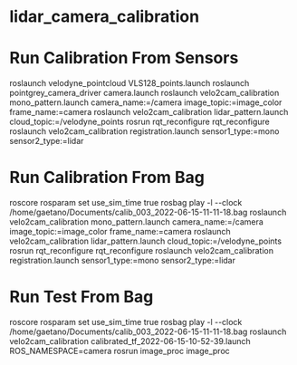 # lidar_camera_calibration
# Run Calibration From Sensors
roslaunch velodyne_pointcloud VLS128_points.launch 
roslaunch pointgrey_camera_driver camera.launch
roslaunch velo2cam_calibration mono_pattern.launch camera_name:=/camera image_topic:=image_color frame_name:=camera
roslaunch velo2cam_calibration lidar_pattern.launch cloud_topic:=/velodyne_points
rosrun rqt_reconfigure rqt_reconfigure
roslaunch velo2cam_calibration registration.launch sensor1_type:=mono sensor2_type:=lidar

# Run Calibration From Bag
roscore
rosparam set use_sim_time true
rosbag play -l --clock /home/gaetano/Documents/calib_003_2022-06-15-11-11-18.bag
roslaunch velo2cam_calibration mono_pattern.launch camera_name:=/camera image_topic:=image_color frame_name:=camera
roslaunch velo2cam_calibration lidar_pattern.launch cloud_topic:=/velodyne_points
rosrun rqt_reconfigure rqt_reconfigure
roslaunch velo2cam_calibration registration.launch sensor1_type:=mono sensor2_type:=lidar

# Run Test From Bag
roscore
rosparam set use_sim_time true
rosbag play -l --clock /home/gaetano/Documents/calib_003_2022-06-15-11-11-18.bag
roslaunch velo2cam_calibration calibrated_tf_2022-06-15-10-52-39.launch
ROS_NAMESPACE=camera rosrun image_proc image_proc


